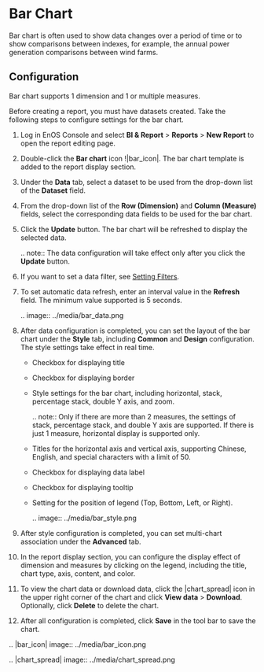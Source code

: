 # Bar Chart

Bar chart is often used to show data changes over a period of time or to show comparisons between indexes, for example, the annual power generation comparisons between wind farms.

## Configuration

Bar chart supports 1 dimension and 1 or multiple measures.

Before creating a report, you must have datasets created. Take the following steps to configure settings for the bar chart.

1. Log in EnOS Console and select **BI & Report** > **Reports** > **New Report** to open the report editing page.

2. Double-click the **Bar chart** icon !|bar_icon|. The bar chart template is added to the report display section.

3. Under the **Data** tab, select a dataset to be used from the drop-down list of the **Dataset** field.

4. From the drop-down list of the **Row (Dimension)** and **Column (Measure)** fields, select the corresponding data fields to be used for the bar chart.

5. Click the **Update** button. The bar chart will be refreshed to display the selected data.

   .. note:: The data configuration will take effect only after you click the **Update** button.

6. If you want to set a data filter, see [Setting Filters](filter).

7. To set automatic data refresh, enter an interval value in the **Refresh** field. The minimum value supported is 5 seconds.

   .. image:: ../media/bar_data.png

8. After data configuration is completed, you can set the layout of the bar chart under the **Style** tab, including **Common** and **Design** configuration. The style settings take effect in real time.

   - Checkbox for displaying title

   - Checkbox for displaying border

   - Style settings for the bar chart, including horizontal, stack, percentage stack, double Y axis, and zoom.

     .. note:: Only if there are more than 2 measures, the settings of stack, percentage stack, and double Y axis are supported. If there is just 1 measure, horizontal display is supported only.

   - Titles for the horizontal axis and vertical axis, supporting Chinese, English, and special characters with a limit of 50.

   - Checkbox for displaying data label

   - Checkbox for displaying tooltip

   - Setting for the position of legend (Top, Bottom, Left, or Right).

     .. image:: ../media/bar_style.png

9. After style configuration is completed, you can set multi-chart association under the **Advanced** tab.

10. In the report display section, you can configure the display effect of dimension and measures by clicking on the legend, including the title, chart type, axis, content, and color.

11. To view the chart data or download data, click the |chart_spread| icon in the upper right corner of the chart and click **View data** > **Download**. Optionally, click **Delete** to delete the chart.

12. After all configuration is completed, click **Save** in the tool bar to save the chart.

.. |bar_icon| image:: ../media/bar_icon.png

.. |chart_spread| image:: ../media/chart_spread.png

<!--end-->
